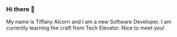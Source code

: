### Hi there 👋
My name is Tiffany Alcorn and I am a new Software Developer. I am currently learning the craft from Tech Elevator. Nice to meet you!

<!--



-->
